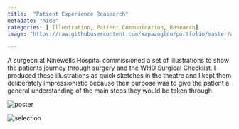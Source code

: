 ```yaml
---
title:  "Patient Experience Reasearch"
metadate: "hide"
categories: [ Illustration, Patient Communication, Research]
image: "https://raw.githubusercontent.com/kapazoglou/portfolio/master/assets/images/item/med_1.png"

---
```


A surgeon at Ninewells Hospital commissioned a set of illustrations to show the patients journey through surgery and the WHO Surgical Checklist. I produced these illustrations as quick sketches in the theatre and I kept them deliberately impressionistic because their purpose was to give the patient a general understanding of the main steps they would be taken through.

![poster](https://raw.githubusercontent.com/kapazoglou/portfolio/master/assets/images/item/Study29.jpg)

![selection](https://raw.githubusercontent.com/kapazoglou/portfolio/master/assets/images/item/med_1.png)
